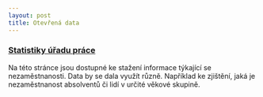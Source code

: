 ```yaml
---
layout: post
title: Otevřená data
---
```


### [Statistiky úřadu práce](http://portal.mpsv.cz/sz/stat)


Na této stránce jsou dostupné ke stažení informace týkající se nezaměstnanosti. Data by se dala využít různě. Například ke zjištění, jaká je nezaměstnanost absolventů či lidí v určité věkové skupině.
